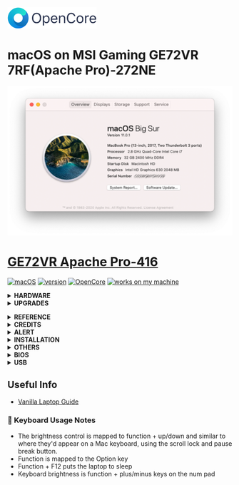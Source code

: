 <img src="https://raw.githubusercontent.com/tbrautaset/msi-ge72vr-7rf/Hackintosh/root/%20%23%202%20Basic%20data%20partition/Macintosh%20HD/Pictures/OpenCore_with_text_Small.png" width="200" height="48"/>

# macOS on MSI Gaming GE72VR 7RF(Apache Pro)-272NE
![AboutThisMac](https://raw.githubusercontent.com/tbrautaset/msi-ge72vr-7rf/Hackintosh/root/%20%23%202%20Basic%20data%20partition/Macintosh%20HD/Pictures/macOS%20Big%20Sur%2011.0/macOS%2011.0.1%20(20B29)/About%20This%20Mac.png)
# [GE72VR Apache Pro-416]( https://www.bestbuy.com/site/reviews/msi-17-3-laptop-intel-core-i7-16gb-memory-nvidia-geforce-gtx-1060-1tb-hard-drive-128gb-solid-state-drive-aluminum-black/5712736)
[![macOS](https://img.shields.io/badge/macOS-Big_Sur-yellow.svg)](https://www.apple.com/macos/big-sur/)
[![version](https://img.shields.io/badge/11.2.3-yellow)](https://www.apple.com/newsroom/2020/11/macos-big-sur-is-here/)
[![OpenCore](https://img.shields.io/badge/OpenCore-0.6.7-green)](https://github.com/acidanthera/OpenCorePkg)
[![works on my machine](https://cdn.jsdelivr.net/gh/nikku/works-on-my-machine@v0.2.0/badge.svg)](https://www.msi.com/Laptop/GE72vr-7rF-Apache-Pro/Specification)
<details><summary><strong> HARDWARE </strong></summary><br>

- CPU:
    - Intel® Core™ Core i7-7700HQ 2.8 - 3.8 Ghz w/ Turbo Boost 
- Graphics adapter:
    - Intel HD Graphics 630 2048 MB
    - NVIDIA GeForce GTX 1060 Mobile - 3072 MB GDDR5, Core: 1404 MHz, Boost 1670 MHz, Memory: 8000 MHz, NVIDIA Optimus
- Memory:
    - Crucial  32768 MB  , 2x16 GB, DDR4-2400 SO DIMM 260-pin
- Display:
    - 17.3" FHD (1920x1080), IPS-Level
- Mainboard:
    - MSI MS-179B Intel HM175 (Skylake PCH-H) 100 Series/C230 Chipset Family
- Storage:
    - Samsung 960 EVO 1TB M.2 NVMe SSD, WD Blue 1TB 2.5" SATA SSD, HL-DT-ST GUD0N SATA Int. DVD±RW (±R DL) / DVD-RAM
- Soundcard:
    - Nahimic Sound, Intel Skylake PCH-H High Definition Audio Controller, Realtek ALC898
- Connections:
    - USB 3.0 x2, USB 2.0 x1, USB Type-C 3.1 Gen2 x1, HDMI (supports 4K@60hz), mDP 1.2 x1 (HDTV/Matrix Display supports 4K output with a resolution up to 3840 x 2160), 1 Kensington Lock, Audio Connections: 1x microphone in, 1x headphone out (S/PDIF), Realtek RTS5129  Card Reader: SD/SDXC/SDHC Card Reader
- Networking:
    - Qualcomm Atheros Killer E2500 Gigabit Ethernet Controller (10/100/1000/2500/5000MBit/s), Broadcom / Bcm94352z (a/b/g/n = Wi-Fi 4/ac = Wi-Fi 5), Bluetooth v4.0
- Size:
    - Height x width x depth (in mm): 32 x 419 x 287 ( = 1.26 x 16.5 x 11.3 in) 
- Battery:
    - 10.86V, 51 Wh Lithium-Ion, 6-Cell
- AC Power Adaptor:
    - 180W
- Camera:
    - BisonCam, NB Pro FHD type (30fps@1080p)
- Speakers:
    - Dynaudio Tech 2W Speakers x 4 + woofer
- Keyboard:
    - SteelSeries Full-color backlight with Anti-Ghost key+ silver lining
- Touchpad:
    - ETPS/2 Elantech with 2 buttons</details>
<details><summary><strong> UPGRADES </strong></summary><br>

## :muscle: Bits 'n Pieces I've purchased and swapped into the laptop.

### Crucial 32GB Memory
Crucial  32768 MB  , 2x16 GB, DDR4-2400 SO DIMM 260-pin

<img src="https://raw.githubusercontent.com/tbrautaset/msi-ge72vr-7rf/Hackintosh/root/%20%23%202%20Basic%20data%20partition/Macintosh%20HD/Pictures/Crucial.jpg" width="'150" height="100"/>

### Samsung 960 EVO 1TB PCIe 3.0 x4 NVMExpressSSD M.2 2280 Solid State Drive
Main boot drive for this machine and EFI for rEFIndPlus v0.12.0.M, OpenCore, macOS and Windows

![960 EVO](https://raw.githubusercontent.com/tbrautaset/msi-ge72vr-7rf/Hackintosh/root/%20%23%202%20Basic%20data%20partition/Macintosh%20HD/Pictures/Samsung960.jpg)

### WD Blue 1TB SSD
macOS, Debian and Windows data / home folders run off this drive, as well as EFI for Debian.

![Blue 1TB](https://raw.githubusercontent.com/tbrautaset/msi-ge72vr-7rf/Hackintosh/root/%20%23%202%20Basic%20data%20partition/Macintosh%20HD/Pictures/WDBlue.jpg)

### Wifi Card
Broadcom DW1560 BCM94352Z 06XRYC 802.11ac NGFF M2 867Mbps BCM94352 BT4.0 WiFiCard

![DW1560](https://raw.githubusercontent.com/tbrautaset/msi-ge72vr-7rf/Hackintosh/root/%20%23%202%20Basic%20data%20partition/Macintosh%20HD/Pictures/DW1560.jpg)</details>
<details><summary><strong> REFERENCE </strong></summary><br>

- [tonymacx86](https://www.tonymacx86.com)
- [insanelymac](https://www.insanelymac.com)
- [Olarila](https://www.olarila.com)
- [Dortania's OpenCore Install Guide](https://dortania.github.io/OpenCore-Install-Guide)</details>
<details><summary><strong> CREDITS </strong></summary><br>

- [Apple](https://www.apple.com) for macOS
- [Acidanthera](https://github.com/acidanthera) for awesome kexts
- [Mald0n](https://www.olarila.com/topic/8918-opencore-vanilla-guide-step-by-step-full-dsdt-patched-or-ssdt) for DSDT guides, videos guides, ACPI expert
- [RehabMan](https://github.com/RehabMan) for guides and kexts</details>
<details><summary><strong> ALERT </strong></summary><br>

![](https://raw.githubusercontent.com/tbrautaset/msi-ge72vr-7rf/Hackintosh/root/%20%23%202%20Basic%20data%20partition/Macintosh%20HD/Pictures/Alert!.gif)

    Do NOT directly use any files provided, you may need to change something so
     that it won't cause a problem.
</details><details><summary><strong> INSTALLATION </strong></summary><br>
     
This step extracts the Installer contents, then installs bootloader to the USB stick.
  1. Insert the USB drive
  2. Open **/Applications/Utilities/Disk Utility**
  3. Highlight the USB drive in left column
  4. Click on the **Partition** tab
  5. Click **Current** and choose **1 Partition**
  6. Click **Options...**
  7. Choose **GUID Partition Table**
  8. Under **Name:** type **USB** (You can rename it later)
  9. Under **Format:** choose **Mac OS Extended (Journaled)**
  10. Click **Apply** then ***Partition***
  11. Open **/Applications/Utilities/Terminal**
  12. Type the following, enter password and hit enter. This command completely erases the USB, then creates native installer media from the Install macOS Application.
```sudo /Applications/Install\ macOS\ Big\ Sur.app/Contents/Resources/createinstallmedia --volume /Volumes/USB --nointeraction```
  13. Extract root/ # 1 EFI System Partitions/Kingston DataTraveler 3.0/efi.zip and copy **EFI** (USB) using the USB's EFI partition as the target volume.​</details>
<details><summary><strong> OTHERS </strong></summary><br>
  
Time Sync
- Since macOS take BIOS time as UTC time, and Windows take it as local time, we need to make Windows take BIOS time as UTC time.
- ```Reg add HKLM\SYSTEM\CurrentControlSet\Control\TimeZoneInformation /v RealTimeIsUniversal /t REG_DWORD /d 1```</details>
<details><summary><strong> BIOS </strong></summary><br>

Pressing delete key after Power-On Self-Test (POST), enters Aptio Setup Utility a variant for accessing MSI (Micro Star) BIOS, at standard setup screen holding **ALT + RIGHT-CTRL + SHIFT** together and then pressing **F2** toggles between standard and `hidden` BIOS settings.

MSI BIOS and EC firmware versions : [`E179BIMS.309`](https://download.msi.com/bos_exe/nb/E179BIMS.309.zip) and [`179BEMS1.105`](https://download.msi.com/archive/frm_exe/nb/179BEMS1.105.zip)

After first BIOS / EC flash reboot, select `hidden` BIOS settings then Save & Exit tab and select Restore Defaults, answer yes to load optimized defaults & save configuration and reset.

After second reboot enter BIOS in the same way, go to Security tab, select Secure Boot and set Attempt Secure Boot to disabled, then Save & Exit tab, select Save Changes and Reset, after another reboot you're ready to change / verify settings in Advanced and Boot tabs.
| Check settings, some are already correct! |  |
|--|--|
| `SATA Mode Selection` | AHCI |
| `Intel(R) Speed Shift Technology` | Enabled |
| `CFG Lock` | Disabled |
| `DVMT Pre-Allocated` | 64M |
| `DVMT Total Gfx Mem` | MAX |
| `Enable Hibernation` | Disabled |
| `CSM Support` | Disabled |
| `Above 4G Decoding` | Enabled |
| `XHCI Hand-off` | Enabled |
| `Fast Boot` | Disabled |
<pre>
[Advanced] tab
│ <b>SATA Mode Selection</b>
├─ Power & Performance
│  └─ CPU - Power Management Control
│     ├─ <b>Intel(R) Speed Shift Technology</b>
│     └─ CPU Lock Configuration
│        └─ <b>CFG Lock</b>
├─ System Agent (SA) Configuration
│  └─ Graphics Configuration
│        └─ <b>DVMT Pre-Allocated</b>
│        └─ <b>DVMT Total Gfx Mem</b>
├─ ACPI Settings
│  └─ <b>Enable Hibernation</b>
└─ CSM Configuration
│  └─ <b>CSM Support</b>
├─ PCI Subsystem Settings
│  └─ <b>Above 4G Decoding</b>
└─ USB Configuration
   └─ <b>XHCI Hand-off</b>
[Boot] tab
│ <b>Fast Boot</b>
</pre></details>
<details><summary><strong> USB </strong></summary><br>

### :computer: USB Ports 
- HS03 USB2 <-- Top left USB 3.0 (3.1 Gen 1) Type-A port
- HS04 USB2 <-- Second bottom left USB 3.0 (3.1 Gen 1) Type-A port
- HS05 TypeC+Sw <-- Bottom left USB 3.1 (3.1 Gen 2) Type-C port - Orientation 1
- HS06 TypeC+Sw <-- Bottom left USB 3.1 (3.1 Gen 2) Type-C port - Orientation 2
- HS07 Internal <-- MSI EPF USB 2.0
- HS08 USB2 <-- Right USB 2.0 Type-A port
- HS10 Internal <-- BCM20702A0 Bluetooth USB 2.0 Port
- HS11 Internal <-- BisonCam, NB Pro USB 2.0
- HS12 Internal <-- USB 2.0-CRW SD Card Reader
- SS04 USB3 <-- Second bottom left USB 3.0 (3.1 Gen 1) Type-A port
- SS03 USB3 <-- Top left USB 3.0 (3.1 Gen 1) Type-A port
- SS05 TypeC+Sw <-- Bottom left USB 3.1 (3.1 Gen 2) Type-C port - Orientation 1
- SS06 TypeC+Sw <-- Bottom left USB 3.1 (3.1 Gen 2) Type-C port - Orientation 2</details>
## Useful Info
- [Vanilla Laptop Guide](https://dortania.github.io/OpenCore-Install-Guide/)

### :low_brightness: Keyboard Usage Notes
- The brightness control is mapped to function + up/down and similar to where they'd appear on a Mac keyboard, using the scroll lock and pause break button. 
- Function is mapped to the Option key
- Function + F12 puts the laptop to sleep
- Keyboard brightness is function + plus/minus keys on the num pad

